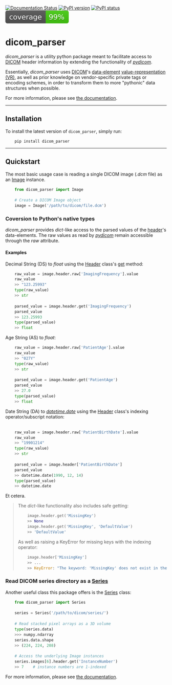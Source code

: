 [![Documentation Status](https://readthedocs.org/projects/dicom-parser/badge/?version=latest)](http://dicom-parser.readthedocs.io/?badge=latest)
[![PyPI version](https://img.shields.io/pypi/v/dicom_parser.svg)](https://pypi.python.org/pypi/pylabber/)
[![PyPI status](https://img.shields.io/pypi/status/dicom_parser.svg)](https://pypi.python.org/pypi/pylabber/)
![Coverage](coverage.svg)

# dicom_parser

*dicom_parser* is a utility python package meant to facilitate access to
[DICOM](https://www.dicomstandard.org/) header information by extending the functionality of
*[pydicom]*.

Essentially, *dicom_parser* uses [DICOM](https://www.dicomstandard.org/)'s
[data-element](https://northstar-www.dartmouth.edu/doc/idl/html_6.2/DICOM_Attributes.html)
[value-representation (VR)](http://dicom.nema.org/medical/dicom/current/output/chtml/part05/sect_6.2.html),
as well as prior knowledge on vendor-specific private tags or encoding schemes,
in order to transform them to more "pythonic" data structures when possible.

For more information, please see [the documentation].

---

## Installation

To install the latest version of `dicom_parser`, simply run:

```shell
    pip install dicom_parser
```

---

## Quickstart

The most basic usage case is reading a single DICOM image (*.dcm* file) as
an [Image](https://dicom-parser.readthedocs.io/en/latest/modules/dicom_parser.html#dicom_parser.image.Image)
instance.

```python
    from dicom_parser import Image

    # Create a DICOM Image object
    image = Image('/path/to/dicom/file.dcm')
```


### Coversion to Python's native types

*dicom_parser* provides *dict*-like access to the parsed values of the
[header](https://dcm4che.atlassian.net/wiki/spaces/d2/pages/1835038/A+Very+Basic+DICOM+Introduction)'s
data-elements. The raw values as read by *[pydicom]* remain accessible through the *raw* attribute.

#### Examples

Decimal String (DS) to *float* using the [Header] class's
[get](https://dicom-parser.readthedocs.io/en/latest/modules/dicom_parser.html#dicom_parser.header.Header.get)
method:

```python
    raw_value = image.header.raw['ImagingFrequency'].value
    raw_value
    >> "123.25993"
    type(raw_value)
    >> str

    parsed_value = image.header.get('ImagingFrequency')
    parsed_value
    >> 123.25993
    type(parsed_value)
    >> float
```

Age String (AS) to *float*:

```python
    raw_value = image.header.raw['PatientAge'].value
    raw_value
    >> "027Y"
    type(raw_value)
    >> str

    parsed_value = image.header.get('PatientAge')
    parsed_value
    >> 27.0
    type(parsed_value)
    >> float
```

Date String (DA) to *[datetime.date]* using the [Header] class's
indexing operator/subscript notation:

```python

    raw_value = image.header.raw['PatientBirthDate'].value
    raw_value
    >> "19901214"
    type(raw_value)
    >> str

    parsed_value = image.header['PatientBirthDate']
    parsed_value
    >> datetime.date(1990, 12, 14)
    type(parsed_value)
    >> datetime.date
```

Et cetera.

>   The *dict*-like functionality also includes safe getting:
>
>   ```python
>       image.header.get('MissingKey')
>       >> None
>       image.header.get('MissingKey', 'DefaultValue')
>       >> 'DefaultValue'
>   ```
>
>   As well as raising a KeyError for missing keys with the indexing operator:
>
>   ```python
>       image.header['MissingKey']
>       >> ...
>       >> KeyError: "The keyword: 'MissingKey' does not exist in the header!"
>   ```


### Read DICOM series directory as a [Series]


Another useful class this package offers is the [Series] class:

```python
    from dicom_parser import Series

    series = Series('/path/to/dicom/series/')

    # Read stacked pixel arrays as a 3D volume
    type(series.data)
    >>> numpy.ndarray
    series.data.shape
    >> (224, 224, 208)

    # Access the underlying Image instances
    series.images[6].header.get('InstanceNumber')
    >> 7    # instance numbers are 1-indexed
```

For more information, please see [the documentation].


[datetime.date]: https://docs.python.org/3/library/datetime.html#available-types
[Header]: https://dicom-parser.readthedocs.io/en/latest/modules/dicom_parser.html#dicom_parser.header.Header
[pydicom]: https://pydicom.github.io/
[Series]: https://dicom-parser.readthedocs.io/en/latest/modules/dicom_parser.html#dicom_parser.series.Series
[the documentation]: http://dicom-parser.readthedocs.io/?badge=latest